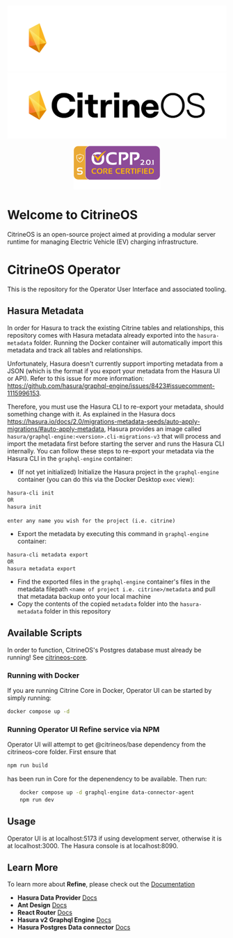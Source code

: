 ![CitrineOS Logo](public/logo_white.png#gh-dark-mode-only)
![CitrineOS Logo](public/logo_black.png#gh-light-mode-only)
<div align="center">
<img src="public/OCPP_201_Logo_core_and_advanced_security.png" alt="CitrineOS Certification Logo" width="200" height="100" />
</div>

# Welcome to CitrineOS

CitrineOS is an open-source project aimed at providing a modular server runtime for managing Electric Vehicle (EV)
charging infrastructure.

# CitrineOS Operator

This is the repository for the Operator User Interface and associated tooling.

## Hasura Metadata

In order for Hasura to track the existing Citrine tables and relationships, this repository comes with Hasura metadata already exported into the `hasura-metadata` folder.
Running the Docker container will automatically import this metadata and track all tables and relationships.

Unfortunately, Hasura doesn't currently support importing metadata from a JSON (which is the format if you export your metadata from the Hasura UI or API).
Refer to this issue for more information: https://github.com/hasura/graphql-engine/issues/8423#issuecomment-1115996153.

Therefore, you must use the Hasura CLI to re-export your metadata, should something change with it. As explained in the Hasura docs https://hasura.io/docs/2.0/migrations-metadata-seeds/auto-apply-migrations/#auto-apply-metadata,
Hasura provides an image called `hasura/graphql-engine:<version>.cli-migrations-v3` that will process and import the metadata first before starting the server and
runs the Hasura CLI internally. You can follow these steps to re-export your metadata via the Hasura CLI in the `graphql-engine` container:

- (If not yet initialized) Initialize the Hasura project in the `graphql-engine` container (you can do this via the Docker Desktop `exec` view):

```
hasura-cli init
OR
hasura init

enter any name you wish for the project (i.e. citrine)
```

- Export the metadata by executing this command in `graphql-engine` container:

```
hasura-cli metadata export
OR
hasura metadata export
```

- Find the exported files in the `graphql-engine` container's files in the metadata filepath `<name of project i.e. citrine>/metadata` and pull that metadata backup onto your local machine
- Copy the contents of the copied `metadata` folder into the `hasura-metadata` folder in this repository

## Available Scripts

In order to function, CitrineOS's Postgres database must already be running! See [citrineos-core](https://github.com/citrineos/citrineos-core).

### Running with Docker

If you are running Citrine Core in Docker, Operator UI can be started by simply running:

```bash
docker compose up -d
```


### Running Operator UI Refine service via NPM

Operator UI will attempt to get @citrineos/base dependency from the citrineos-core folder. First ensure that 

```bash
npm run build
```

has been run in Core for the depenendency to be available. Then run:

```bash
    docker compose up -d graphql-engine data-connector-agent
    npm run dev
```

## Usage

Operator UI is at localhost:5173 if using development server, otherwise it is at localhost:3000.
The Hasura console is at localhost:8090.

## Learn More

To learn more about **Refine**, please check out the [Documentation](https://refine.dev/docs)

- **Hasura Data Provider** [Docs](https://refine.dev/docs/core/providers/data-provider/#overview)
- **Ant Design** [Docs](https://refine.dev/docs/ui-frameworks/antd/tutorial/)
- **React Router** [Docs](https://refine.dev/docs/core/providers/router-provider/)
- **Hasura v2 Graphql Engine** [Docs](https://hasura.io/docs/2.0/index/)
- **Hasura Postgres Data connector** [Docs](https://hasura.io/docs/2.0/databases/postgres/index/)
